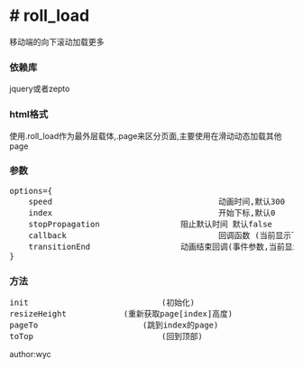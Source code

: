 <h1># roll_load</h1>
移动端的向下滚动加载更多

<h3>依赖库</h3>
jquery或者zepto

<h3>html格式</h3>
使用.roll_load作为最外层载体,.page来区分页面,主要使用在滑动动态加载其他page

<h3>参数</h3>
<pre>
options={
	speed 									动画时间,默认300
	index 									开始下标,默认0
	stopPropagation 				阻止默认时间 默认false
	callback 								回调函数 (当前显示下标, 当前显示页面)
	transitionEnd 					动画结束回调(事件参数,当前显示下标, 当前显示页面)
}
</pre>

<h3>方法</h3>
<pre>
init 							(初始化)
resizeHeight			(重新获取page[index]高度)
pageTo						(跳到index的page)
toTop							(回到顶部)
</pre>

author:wyc